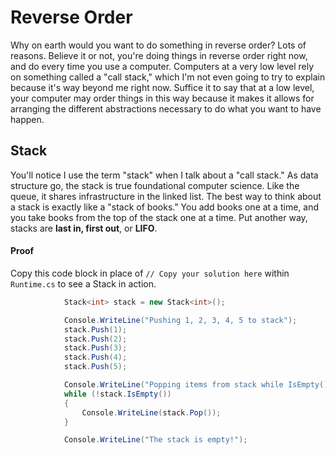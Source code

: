 # Reverse Order

Why on earth would you want to do something in reverse order? Lots of reasons. Believe it or not, you're doing things in reverse order right now, and do every time you use a computer. Computers at a very low level rely on something called a "call stack," which I'm not even going to try to explain because it's way beyond me right now. Suffice it to say that at a low level, your computer may order things in this way because it makes it allows for arranging the different abstractions necessary to do what you want to have happen.

## Stack

You'll notice I use the term "stack" when I talk about a "call stack." As data structure go, the stack is true foundational computer science. Like the queue, it shares infrastructure in the linked list. The best way to think about a stack is exactly like a "stack of books." You add books one at a time, and you take books from the top of the stack one at a time. Put another way, stacks are **last in, first out**, or **LIFO**.

#### Proof

Copy this code block in place of `// Copy your solution here` within `Runtime.cs` to see a Stack in action.

```C#
			Stack<int> stack = new Stack<int>();

			Console.WriteLine("Pushing 1, 2, 3, 4, 5 to stack");
			stack.Push(1);
			stack.Push(2);
			stack.Push(3);
			stack.Push(4);
			stack.Push(5);

			Console.WriteLine("Popping items from stack while IsEmpty() == false");
			while (!stack.IsEmpty())
			{
				Console.WriteLine(stack.Pop());
			}

			Console.WriteLine("The stack is empty!");
```